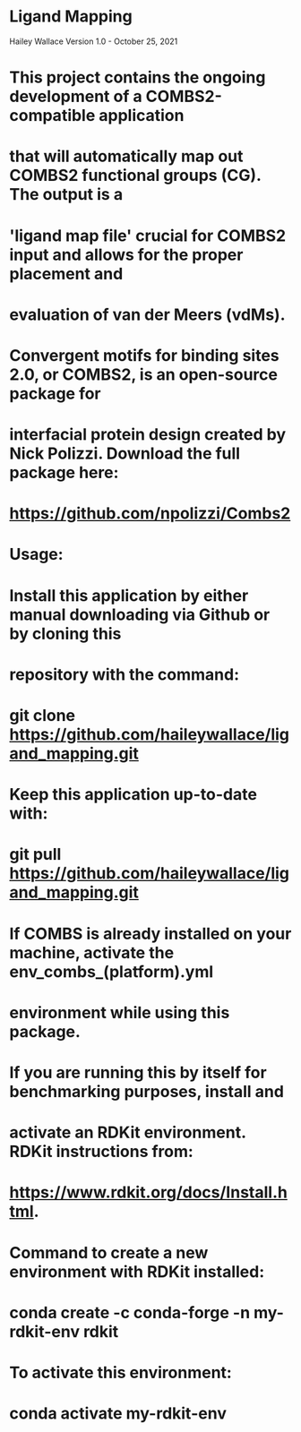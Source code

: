 # Ligand Mapping 
Hailey Wallace 
Version 1.0 - October 25, 2021
#
# This project contains the ongoing development of a COMBS2-compatible application 
# that will automatically map out COMBS2 functional groups (CG). The output is a 
# 'ligand map file' crucial for COMBS2 input and allows for the proper placement and 
# evaluation of van der Meers (vdMs).
#
#
# Convergent motifs for binding sites 2.0, or COMBS2, is an open-source package for 
# interfacial protein design created by Nick Polizzi. Download the full package here:
# https://github.com/npolizzi/Combs2
#
#
# Usage:
#
# Install this application by either manual downloading via Github or by cloning this 
# repository with the command:
# git clone https://github.com/haileywallace/ligand_mapping.git
#
# Keep this application up-to-date with:
# git pull https://github.com/haileywallace/ligand_mapping.git
# 
# If COMBS is already installed on your machine, activate the env_combs_(platform).yml 
# environment while using this package. 
#
# If you are running this by itself for benchmarking purposes, install and 
# activate an RDKit environment. RDKit instructions from:
# https://www.rdkit.org/docs/Install.html. 
#
# Command to create a new environment with RDKit installed:
# conda create -c conda-forge -n my-rdkit-env rdkit
# 
# To activate this environment:
# conda activate my-rdkit-env
